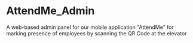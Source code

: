 # AttendMe_Admin
A web-based admin panel for our mobile application "AttendMe" for marking presence of employees by scanning the QR Code at the elevator 
